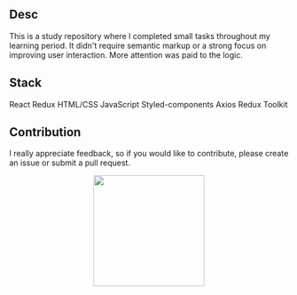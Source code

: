 ## Desc

This is a study repository where I completed small tasks throughout my learning period. 
It didn't require semantic markup or a strong focus on improving user interaction. 
More attention was paid to the logic.

## Stack
React
Redux
HTML/CSS
JavaScript
Styled-components
Axios
Redux Toolkit
 
## Contribution
I really appreciate feedback, so if you would like to contribute, please create an issue or submit a pull request.
<div id="header" align="center">
  <img src="https://i.giphy.com/media/v1.Y2lkPTc5MGI3NjExcWFtazE4dmEydGhzaTNiNXZtM3Z3cHA0bW84eGc0eXI2eGs2eXpsYyZlcD12MV9pbnRlcm5hbF9naWZfYnlfaWQmY3Q9Zw/3oriO6qJiXajN0TyDu/giphy.gif" width="200" height='200'/>
</div>
 
